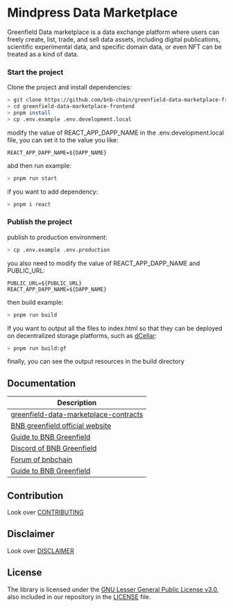 # Mindpress Data Marketplace

Greenfield Data marketplace is a data exchange platform where users can freely create, list, trade, and sell data assets, including digital publications, scientific experimental data, and specific domain data, or even NFT can be treated as a kind of data.

<!-- ### Demo link

[BNB Greenfield Data Marketplace](https://gnfd-testnet-sp4.bnbchain.org/view/data-marketplace/index.html) -->

### Start the project

Clone the project and install dependencies:

```bash
> git clone https://github.com/bnb-chain/greenfield-data-marketplace-frontend.git
> cd greenfield-data-marketplace-frontend
> pnpm install
> cp .env.example .env.development.local
```

modify the value of REACT_APP_DAPP_NAME in the .env.development.local file, you can set it to the value you like:

```
REACT_APP_DAPP_NAME=${DAPP_NAME}
```

abd then run example:

```bash
> pnpm run start
```

if you want to add dependency:

```bash
> pnpm i react
```

### Publish the project

publish to production environment:

```bash
> cp .env.example .env.production
```

you also need to modify the value of REACT_APP_DAPP_NAME and PUBLIC_URL:

```
PUBLIC_URL=${PUBLIC_URL}
REACT_APP_DAPP_NAME=${DAPP_NAME}
```

then build example:

```bash
> pnpm run build
```

If you want to output all the files to index.html so that they can be deployed on decentralized storage platforms, such as [dCellar](https://dcellar.io/):

```bash
> pnpm run build:gf
```

finally, you can see the output resources in the build directory

## Documentation

| Description                                                                                                  |
| ------------------------------------------------------------------------------------------------------------ |
| [greenfield-data-marketplace-contracts](https://github.com/bnb-chain/greenfield-data-marketplace-contracts/) |
| [BNB greenfield official website](https://greenfield.bnbchain.org/en)                                        |
| [Guide to BNB Greenfield](https://docs.bnbchain.org/greenfield-docs/docs/guide/home)                         |
| [Discord of BNB Greenfield](https://discord.gg/bnbchain)                                                     |
| [Forum of bnbchain](https://forum.bnbchain.org/)                                                             |
| [Guide to BNB Greenfield](https://docs.bnbchain.org/greenfield-docs/docs/guide/home)                         |

## Contribution

Look over [CONTRIBUTING](./CONTRIBUTING.md)

## Disclaimer

Look over [DISCLAIMER](./DISCLAIMER.md)

## License

The library is licensed under the
[GNU Lesser General Public License v3.0](https://www.gnu.org/licenses/lgpl-3.0.en.html),
also included in our repository in the [LICENSE](./LICENSE) file.
